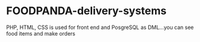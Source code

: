 # FOODPANDA-delivery-systems
PHP, HTML, CSS is used for front end and PosgreSQL as DML...you can see food items and make orders
